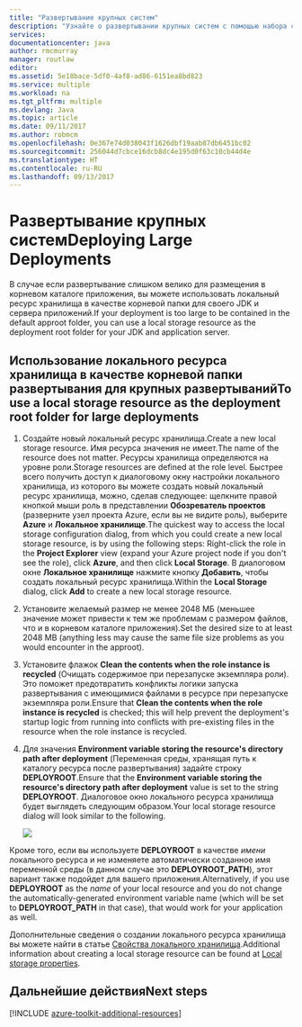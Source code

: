 ```yaml
---
title: "Развертывание крупных систем"
description: "Узнайте о развертывании крупных систем с помощью набора средств Azure для Eclipse."
services: 
documentationcenter: java
author: rmcmurray
manager: routlaw
editor: 
ms.assetid: 5e18bace-5df0-4af8-ad86-6151ea8bd823
ms.service: multiple
ms.workload: na
ms.tgt_pltfrm: multiple
ms.devlang: Java
ms.topic: article
ms.date: 09/11/2017
ms.author: robmcm
ms.openlocfilehash: 0e367e74d038043f1626dbf19aab87db6451bc02
ms.sourcegitcommit: 256044d7cbce16dcb8dc4e195d0f63c10cb44d4e
ms.translationtype: HT
ms.contentlocale: ru-RU
ms.lasthandoff: 09/13/2017
---
```

# <a name="deploying-large-deployments"></a><span data-ttu-id="5ff49-103">Развертывание крупных систем</span><span class="sxs-lookup"><span data-stu-id="5ff49-103">Deploying Large Deployments</span></span>

<span data-ttu-id="5ff49-104">В случае если развертывание слишком велико для размещения в корневом каталоге приложения, вы можете использовать локальный ресурс хранилища в качестве корневой папки для своего JDK и сервера приложений.</span><span class="sxs-lookup"><span data-stu-id="5ff49-104">If your deployment is too large to be contained in the default approot folder, you can use a local storage resource as the deployment root folder for your JDK and application server.</span></span>

## <a name="to-use-a-local-storage-resource-as-the-deployment-root-folder-for-large-deployments"></a><span data-ttu-id="5ff49-105">Использование локального ресурса хранилища в качестве корневой папки развертывания для крупных развертываний</span><span class="sxs-lookup"><span data-stu-id="5ff49-105">To use a local storage resource as the deployment root folder for large deployments</span></span>

1. <span data-ttu-id="5ff49-106">Создайте новый локальный ресурс хранилища.</span><span class="sxs-lookup"><span data-stu-id="5ff49-106">Create a new local storage resource.</span></span> <span data-ttu-id="5ff49-107">Имя ресурса значения не имеет.</span><span class="sxs-lookup"><span data-stu-id="5ff49-107">The name of the resource does not matter.</span></span> <span data-ttu-id="5ff49-108">Ресурсы хранилища определяются на уровне роли.</span><span class="sxs-lookup"><span data-stu-id="5ff49-108">Storage resources are defined at the role level.</span></span> <span data-ttu-id="5ff49-109">Быстрее всего получить доступ к диалоговому окну настройки локального хранилища, из которого вы можете создать новый локальный ресурс хранилища, можно, сделав следующее: щелкните правой кнопкой мыши роль в представлении **Обозреватель проектов** (разверните узел проекта Azure, если вы не видите роль), выберите **Azure** и **Локальное хранилище**.</span><span class="sxs-lookup"><span data-stu-id="5ff49-109">The quickest way to access the local storage configuration dialog, from which you could create a new local storage resource, is by using the following steps: Right-click the role in the **Project Explorer** view (expand your Azure project node if you don't see the role), click **Azure**, and then click **Local Storage**.</span></span> <span data-ttu-id="5ff49-110">В диалоговом окне **Локальное хранилище** нажмите кнопку **Добавить**, чтобы создать локальный ресурс хранилища.</span><span class="sxs-lookup"><span data-stu-id="5ff49-110">Within the **Local Storage** dialog, click **Add** to create a new local storage resource.</span></span>

1. <span data-ttu-id="5ff49-111">Установите желаемый размер не менее 2048 МБ (меньшее значение может привести к тем же проблемам с размером файлов, что и в корневом каталоге приложения).</span><span class="sxs-lookup"><span data-stu-id="5ff49-111">Set the desired size to at least 2048 MB (anything less may cause the same file size problems as you would encounter in the approot).</span></span>

1. <span data-ttu-id="5ff49-112">Установите флажок **Clean the contents when the role instance is recycled** (Очищать содержимое при перезапуске экземпляра роли). Это поможет предотвратить конфликты логики запуска развертывания с имеющимися файлами в ресурсе при перезапуске экземпляра роли.</span><span class="sxs-lookup"><span data-stu-id="5ff49-112">Ensure that **Clean the contents when the role instance is recycled** is checked; this will help prevent the deployment's startup logic from running into conflicts with pre-existing files in the resource when the role instance is recycled.</span></span>

1. <span data-ttu-id="5ff49-113">Для значения **Environment variable storing the resource's directory path after deployment** (Переменная среды, хранящая путь к каталогу ресурса после развертывания) задайте строку **DEPLOYROOT**.</span><span class="sxs-lookup"><span data-stu-id="5ff49-113">Ensure that the **Environment variable storing the resource's directory path after deployment** value is set to the string **DEPLOYROOT**.</span></span> <span data-ttu-id="5ff49-114">Диалоговое окно локального ресурса хранилища будет выглядеть следующим образом.</span><span class="sxs-lookup"><span data-stu-id="5ff49-114">Your local storage resource dialog will look similar to the following.</span></span>

   ![][ic667943]

<span data-ttu-id="5ff49-115">Кроме того, если вы используете **DEPLOYROOT** в качестве *имени* локального ресурса и не изменяете автоматически созданное имя переменной среды (в данном случае это **DEPLOYROOT_PATH**), этот вариант также подойдет для вашего приложения.</span><span class="sxs-lookup"><span data-stu-id="5ff49-115">Alternatively, if you use **DEPLOYROOT** as the *name* of your local resource and you do not change the automatically-generated environment variable name (which will be set to **DEPLOYROOT_PATH** in that case), that would work for your application as well.</span></span>

<span data-ttu-id="5ff49-116">Дополнительные сведения о создании локального ресурса хранилища вы можете найти в статье [Свойства локального хранилища][Local storage properties].</span><span class="sxs-lookup"><span data-stu-id="5ff49-116">Additional information about creating a local storage resource can be found at [Local storage properties][Local storage properties].</span></span>

## <a name="next-steps"></a><span data-ttu-id="5ff49-117">Дальнейшие действия</span><span class="sxs-lookup"><span data-stu-id="5ff49-117">Next steps</span></span>

[!INCLUDE [azure-toolkit-additional-resources](../includes/azure-toolkit-additional-resources.md)]

<!-- URL List -->

[Azure Java Developer Center]: http://go.microsoft.com/fwlink/?LinkID=699547
[Azure Toolkit for Eclipse]: http://go.microsoft.com/fwlink/?LinkID=699529
[Creating a Hello World Application for Azure in Eclipse]: http://go.microsoft.com/fwlink/?LinkID=699533
[Installing the Azure Toolkit for Eclipse]: http://go.microsoft.com/fwlink/?LinkId=699546
[Local storage properties]: http://go.microsoft.com/fwlink/?LinkID=699525#local_storage_properties

<!-- IMG List -->

[ic667943]: media/azure-toolkit-for-eclipse-deploying-large-deployments/ic667943.png

<!-- Legacy MSDN URL = https://msdn.microsoft.com/library/azure/dn268601.aspx -->
